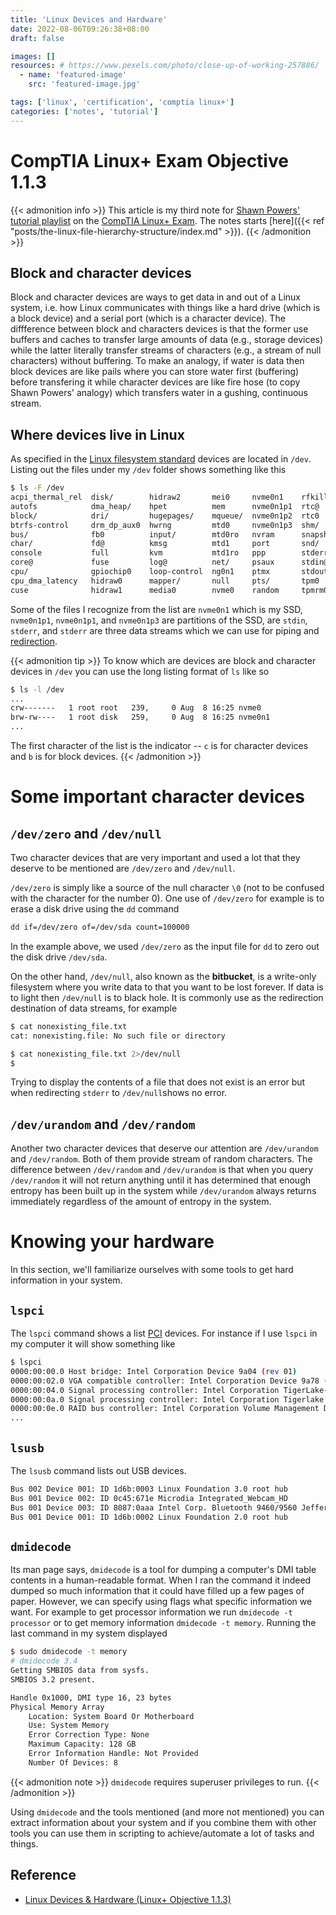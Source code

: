 ```yaml
---
title: 'Linux Devices and Hardware'
date: 2022-08-06T09:26:38+08:00
draft: false

images: []
resources: # https://www.pexels.com/photo/close-up-of-working-257886/
  - name: 'featured-image'
    src: 'featured-image.jpg'

tags: ['linux', 'certification', 'comptia linux+']
categories: ['notes', 'tutorial']
---
```


# CompTIA Linux+ Exam Objective 1.1.3

{{< admonition info >}}
This article is my third note for [Shawn
Powers'](https://www.youtube.com/c/shawnp0wers) [tutorial
playlist](https://www.youtube.com/playlist?list=PL78ppT-_wOmuwT9idLvuoKOn6UYurFKCp)
on the [CompTIA Linux+ Exam](https://partners.comptia.org/certifications/linux).
The notes starts [here]({{< ref
"posts/the-linux-file-hierarchy-structure/index.md" >}}).
{{< /admonition >}}

## Block and character devices

Block and character devices are ways to get data in and out of a Linux system,
i.e. how Linux communicates with things like a hard drive (which is a block
device) and a serial port (which is a character device). The diffference between
block and characters devices is that the former use buffers and caches to
transfer large amounts of data (e.g., storage devices) while the latter
literally transfer streams of characters (e.g., a stream of null characters)
without buffering. To make an analogy, if water is data then block devices are
like pails where you can store water first (buffering) before transfering it
while character devices are like fire hose (to copy Shawn Powers' analogy) which
transfers water in a gushing, continuous stream.

## Where devices live in Linux

As specified in the [Linux filesystem
standard](https://refspecs.linuxfoundation.org/fhs.shtml) devices are located in
`/dev`. Listing out the files under my `/dev` folder shows something like this

```bash
$ ls -F /dev
acpi_thermal_rel  disk/        hidraw2	     mei0     nvme0n1	 rfkill    tty	  tty18  tty28	tty38  tty48  tty58  ttyS1   ttyS2   ttyS3    uinput   vcs6   vcsu1	   vhost-vsock
autofs		      dma_heap/    hpet	         mem      nvme0n1p1  rtc@	   tty0   tty19  tty29	tty39  tty49  tty59  ttyS10  ttyS20  ttyS30   urandom  vcs7   vcsu2	   video0
block/		      dri/	       hugepages/    mqueue/  nvme0n1p2  rtc0	   tty1   tty2	 tty3	tty4   tty5   tty6   ttyS11  ttyS21  ttyS31   usb/     vcsa   vcsu3	   video1
btrfs-control	  drm_dp_aux0  hwrng	     mtd0     nvme0n1p3  shm/	   tty10  tty20  tty30	tty40  tty50  tty60  ttyS12  ttyS22  ttyS4    userio   vcsa1  vcsu4	   watchdog
bus/		      fb0	       input/	     mtd0ro   nvram	     snapshot  tty11  tty21  tty31	tty41  tty51  tty61  ttyS13  ttyS23  ttyS5    v4l/     vcsa2  vcsu5	   watchdog0
char/		      fd@	       kmsg	         mtd1     port	     snd/	   tty12  tty22  tty32	tty42  tty52  tty62  ttyS14  ttyS24  ttyS6    vcs      vcsa3  vcsu6	   wmi/
console		      full	       kvm	         mtd1ro   ppp	     stderr@   tty13  tty23  tty33	tty43  tty53  tty63  ttyS15  ttyS25  ttyS7    vcs1     vcsa4  vcsu7	   zero
core@		      fuse	       log@	         net/     psaux	     stdin@    tty14  tty24  tty34	tty44  tty54  tty7   ttyS16  ttyS26  ttyS8    vcs2     vcsa5  vfio/
cpu/		      gpiochip0    loop-control  ng0n1    ptmx	     stdout@   tty15  tty25  tty35	tty45  tty55  tty8   ttyS17  ttyS27  ttyS9    vcs3     vcsa6  vga_arbiter
cpu_dma_latency   hidraw0      mapper/	     null     pts/	     tpm0	   tty16  tty26  tty36	tty46  tty56  tty9   ttyS18  ttyS28  udmabuf  vcs4     vcsa7  vhci
cuse		      hidraw1      media0	     nvme0    random	 tpmrm0    tty17  tty27  tty37	tty47  tty57  ttyS0  ttyS19  ttyS29  uhid     vcs5     vcsu   vhost-net
```

Some of the files I recognize from the list are `nvme0n1` which is my SSD,
`nvme0n1p1`, `nvme0n1p1`, and `nvme0n1p3` are partitions of the SSD, are
`stdin`, `stderr`, and `stderr` are three data streams which we can use for
piping and [redirection](<https://en.wikipedia.org/wiki/Redirection_(computing)>).

{{< admonition tip >}}
To know which are devices are block and character devices in `/dev` you can use
the long listing format of `ls` like so

```bash
$ ls -l /dev
...
crw-------   1 root root   239,     0 Aug  8 16:25 nvme0
brw-rw----   1 root disk   259,     0 Aug  8 16:25 nvme0n1
...
```

The first character of the list is the indicator -- `c` is for character devices
and `b` is for block devices.
{{< /admonition >}}

# Some important character devices

## `/dev/zero` and `/dev/null`

Two character devices that are very important and used a lot that they deserve
to be mentioned are `/dev/zero` and `/dev/null`.

`/dev/zero` is simply like a source of the null character `\0` (not to be
confused with the character for the number 0). One use of `/dev/zero` for
example is to erase a disk drive using the `dd` command

```bash
dd if=/dev/zero of=/dev/sda count=100000
```

In the example above, we used `/dev/zero` as the input file for `dd` to zero out
the disk drive `/dev/sda`.

On the other hand, `/dev/null`, also known as the **bitbucket**, is a write-only
filesystem where you write data to that you want to be lost forever. If data is
to light then `/dev/null` is to black hole. It is commonly use as the
redirection destination of data streams, for example

```bash
$ cat nonexisting_file.txt
cat: nonexisting.file: No such file or directory

$ cat nonexisting_file.txt 2>/dev/null
$
```

Trying to display the contents of a file that does not exist is an error but
when redirecting `stderr` to `/dev/null`shows no error.

## `/dev/urandom` and `/dev/random`

Another two character devices that deserve our attention are `/dev/urandom` and
`/dev/random`. Both of them provide stream of random characters. The difference
between `/dev/random` and `/dev/urandom` is that when you query `/dev/random` it
will not return anything until it has determined that enough entropy has been
built up in the system while `/dev/urandom` always returns immediately
regardless of the amount of entropy in the system.

# Knowing your hardware

In this section, we'll familiarize ourselves with some tools to get hard
information in your system.

## `lspci`

The `lspci` command shows a list [PCI](http://www.pcisig.com/specifications)
devices. For instance if I use `lspci` in my computer it will show something
like

```bash
$ lspci
0000:00:00.0 Host bridge: Intel Corporation Device 9a04 (rev 01)
0000:00:02.0 VGA compatible controller: Intel Corporation Device 9a78 (rev 01)
0000:00:04.0 Signal processing controller: Intel Corporation TigerLake-LP Dynamic Tuning Processor Participant (rev 01)
0000:00:0a.0 Signal processing controller: Intel Corporation Tigerlake Telemetry Aggregator Driver (rev 01)
0000:00:0e.0 RAID bus controller: Intel Corporation Volume Management Device NVMe RAID Controller
...
```

## `lsusb`

The `lsusb` command lists out USB devices.

```bash
Bus 002 Device 001: ID 1d6b:0003 Linux Foundation 3.0 root hub
Bus 001 Device 002: ID 0c45:671e Microdia Integrated_Webcam_HD
Bus 001 Device 003: ID 8087:0aaa Intel Corp. Bluetooth 9460/9560 Jefferson Peak (JfP)
Bus 001 Device 001: ID 1d6b:0002 Linux Foundation 2.0 root hub
```

## `dmidecode`

Its man page says, `dmidecode` is a tool for dumping a computer's DMI table
contents in a human-readable format. When I ran the command it indeed dumped so
much information that it could have filled up a few pages of paper. However, we
can specify using flags what specific information we want. For example to get
processor information we run `dmidecode -t processor` or to get memory
information `dmidecode -t memory`. Running the last command in my system displayed

```bash
$ sudo dmidecode -t memory
# dmidecode 3.4
Getting SMBIOS data from sysfs.
SMBIOS 3.2 present.

Handle 0x1000, DMI type 16, 23 bytes
Physical Memory Array
	Location: System Board Or Motherboard
	Use: System Memory
	Error Correction Type: None
	Maximum Capacity: 128 GB
	Error Information Handle: Not Provided
	Number Of Devices: 8
```

{{< admonition note >}}
`dmidecode` requires superuser privileges to run.
{{< /admonition >}}

Using `dmidecode` and the tools mentioned (and more not mentioned) you can
extract information about your system and if you combine them with other tools
you can use them in scripting to achieve/automate a lot of tasks and things.

## Reference

- [Linux Devices & Hardware (Linux+ Objective
  1.1.3)](https://www.youtube.com/watch?v=IK5ma-2jeWk)

